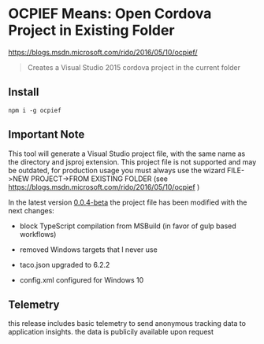 OCPIEF Means: Open Cordova Project in Existing Folder
=======================================

https://blogs.msdn.microsoft.com/rido/2016/05/10/ocpief/

>Creates a Visual Studio 2015 cordova project in the current folder

## Install

```npm i -g ocpief```

## Important Note

This tool will generate a Visual Studio project file, with the same name as the directory and jsproj extension.
This project file is not supported and may be outdated, for production usage you must always use the wizard FILE->NEW PROJECT->FROM EXISTING FOLDER (see https://blogs.msdn.microsoft.com/rido/2016/05/10/ocpief )

In the latest version [0.0.4-beta](https://github.com/ridomin/ocpief/releases/tag/0.0.4-beta) the project file has been modified with the next changes:

- block TypeScript compilation from MSBuild (in favor of gulp based workflows)
- removed Windows targets that I never use

- taco.json upgraded to 6.2.2
- config.xml configured for Windows 10

## Telemetry
this release includes basic telemetry to send anonymous tracking data to application insights. the data is publicily available upon request
